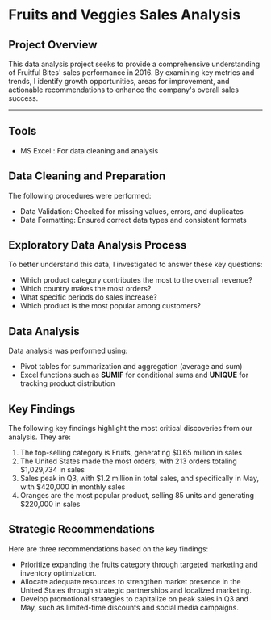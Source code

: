# Fruits and Veggies Sales Analysis

## Project Overview

This data analysis project seeks to provide a comprehensive understanding of Fruitful Bites' sales performance in 2016. By examining key metrics and trends, I identify growth opportunities, areas for improvement, and actionable recommendations to enhance the company's overall sales success.

---
## Tools

- MS Excel : For data cleaning and analysis

## Data Cleaning and Preparation

The following procedures were performed:
- Data Validation: Checked for missing values, errors, and duplicates
- Data Formatting: Ensured correct data types and consistent formats

## Exploratory Data Analysis Process

To better understand this data, I investigated to answer these key questions:
- Which product category contributes the most to the overrall revenue?
- Which country makes the most orders?
- What specific periods do sales increase?
- Which product is the most popular among customers?

## Data Analysis

Data analysis was performed using:
- Pivot tables for summarization and aggregation (average and sum)
- Excel functions such as **SUMIF** for conditional sums and **UNIQUE** for tracking product distribution

## Key Findings

The following key findings highlight the most critical discoveries from our analysis. They are:
1. The top-selling category is Fruits, generating $0.65 million in sales
2. The United States made the most orders, with 213 orders totaling $1,029,734 in sales
3. Sales peak in Q3, with $1.2 million in total sales, and specifically in May, with $420,000 in monthly sales
4. Oranges are the most popular product, selling 85 units and generating $220,000 in sales


## Strategic Recommendations

Here are three recommendations based on the key findings:
- Prioritize expanding the fruits category through targeted marketing and inventory optimization.
- Allocate adequate resources to strengthen market presence in the United States through strategic partnerships and localized marketing.
- Develop promotional strategies to capitalize on peak sales in Q3 and May, such as limited-time discounts and social media campaigns.


